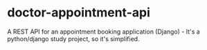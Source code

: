 # doctor-appointment-api
A REST API for an appointment booking application (Django) - It's a python/django study project, so it's simplified.
